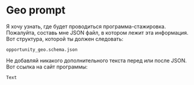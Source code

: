 # Geo prompt

Я хочу узнать, где будет проводиться программа-стажировка. Пожалуйта, составь мне JSON файл, в котором лежит эта информация.
Вот структура, которой ты должен следовать:

```
opportunity_geo.schema.json
```

Не добавляй никакого дополнительного текста перед или после JSON.
Вот ссылка на сайт программы:

```
Text
```
